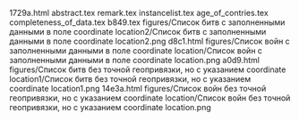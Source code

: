 1729a.html
abstract.tex
remark.tex
instancelist.tex
age_of_contries.tex
completeness_of_data.tex
b849.tex
figures/Cписок битв с заполненными данными в поле coordinate location2/Cписок битв с заполненными данными в поле coordinate location2.png
d8c1.html
figures/Cписок войн с заполненными данными в поле coordinate location/Cписок войн с заполненными данными в поле coordinate location.png
a0d9.html
figures/Cписок битв без точной геопривязки, но c указанием coordinate location1/Cписок битв без точной геопривязки, но c указанием coordinate location1.png
14e3a.html
figures/Cписок войн без точной геопривязки, но c указанием coordinate location/Cписок войн без точной геопривязки, но c указанием coordinate location.png